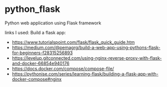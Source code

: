 # python_flask
Python web application using Flask framework


links I used:
Build a flask app:
- https://www.tutorialspoint.com/flask/flask_quick_guide.htm
- https://medium.com/@pemagrg/build-a-web-app-using-pythons-flask-for-beginners-f28315256893
- https://levelup.gitconnected.com/using-nginx-reverse-proxy-with-flask-and-docker-66854e940176 
- https://docs.docker.com/compose/compose-file/
- https://pythonise.com/series/learning-flask/building-a-flask-app-with-docker-compose#nginx
